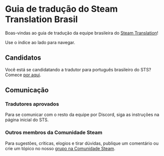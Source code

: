 # Guia de tradução do Steam Translation Brasil

Boas-vindas ao guia de tradução da equipe brasileira do
[Steam Translation](https://translation.steampowered.com)!

Use o índice ao lado para navegar.


## Candidatos
Você está se candidatando a tradutor para português brasileiro do STS?
Comece [por aqui](candidatos/index.md).


## Comunicação
### Tradutores aprovados
Para se comunicar com o resto da equipe por Discord, siga as instruções
na página inicial do STS.

### Outros membros da Comunidade Steam
Para sugestões, críticas, elogios e tirar dúvidas, publique um comentário ou
crie um tópico no nosso [grupo na Comunidade Steam](https://steamcommunity.com/groups/STSBrasil).